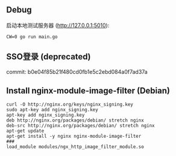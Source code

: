 ## Debug
启动本地测试服务器 (http://127.0.0.1:5010):
```
CW=0 go run main.go
```

## SSO登录 (deprecated)
commit: b0e04f85b21f480cd0fb1e5c2ebd084a0f7ad37a

## Install nginx-module-image-filter (Debian)
```
curl -O http://nginx.org/keys/nginx_signing.key
sudo apt-key add nginx_signing.key
apt-key add nginx_signing.key
deb http://nginx.org/packages/debian/ stretch nginx
deb-src http://nginx.org/packages/debian/ stretch nginx
apt-get update
apt-get install -y nginx nginx-module-image-filter
###
load_module modules/ngx_http_image_filter_module.so
```
